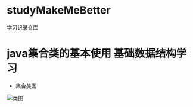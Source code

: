 # studyMakeMeBetter
学习记录仓库

# java集合类的基本使用  基础数据结构学习

* 集合类图


![类图](https://timgsa.baidu.com/timg?image&quality=80&size=b9999_10000&sec=1555430878201&di=37aef923618058eaf56bd4857032afc8&imgtype=0&src=http%3A%2F%2Fpic002.cnblogs.com%2Fimages%2F2012%2F372204%2F2012110820152463.jpg)

